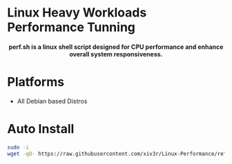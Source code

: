 # Linux Heavy Workloads Performance Tunning

<h4 align="center">perf.sh is a linux shell script designed for CPU performance and enhance overall system responsiveness.</h4>

# Platforms

 - All Debian based Distros

# Auto Install
```sh
sudo -i
wget -qO- https://raw.githubusercontent.com/xiv3r/Linux-Performance/refs/heads/main/perf.sh | sudo sh
```
